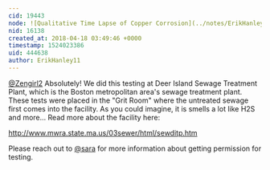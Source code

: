 ```yaml
---
cid: 19443
node: ![Qualitative Time Lapse of Copper Corrosion](../notes/ErikHanley11/04-12-2018/qualitative-time-lapse-of-copper-corrosion)
nid: 16138
created_at: 2018-04-18 03:49:46 +0000
timestamp: 1524023386
uid: 444638
author: ErikHanley11
---
```


[@Zengirl2](/profile/Zengirl2) Absolutely! We did this testing at Deer Island Sewage Treatment Plant, which is the Boston metropolitan area's sewage treatment plant. These tests were placed in the "Grit Room" where the untreated sewage first comes into the facility. As you could imagine, it is smells a lot like H2S and more... Read more about the facility here:

http://www.mwra.state.ma.us/03sewer/html/sewditp.htm

Please reach out to [@sara](/profile/sara) for more information about getting permission for testing. 